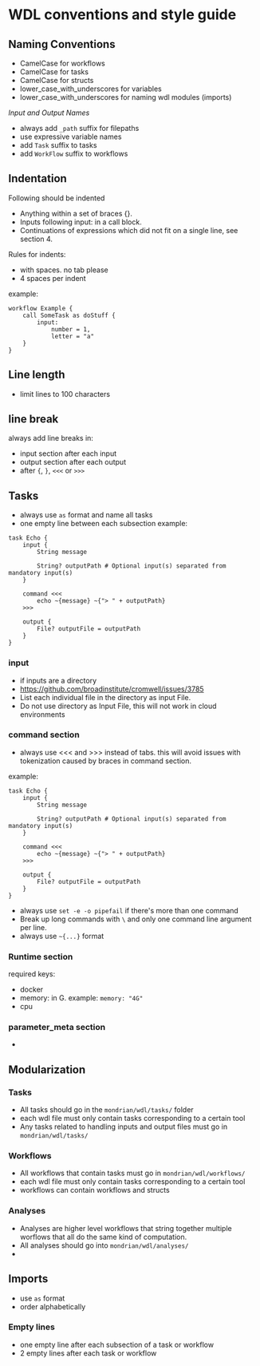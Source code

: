 # WDL conventions and style guide

## Naming Conventions

- CamelCase for workflows
- CamelCase for tasks
- CamelCase for structs
- lower_case_with_underscores for variables
- lower_case_with_underscores for naming wdl modules (imports)


*Input and Output Names*
- always add `_path` suffix for filepaths
- use expressive variable names
- add `Task` suffix to tasks
- add `WorkFlow` suffix to workflows


## Indentation

Following should be indented

- Anything within a set of braces {}.
- Inputs following input: in a call block.
- Continuations of expressions which did not fit on a single line, see section 4.

Rules for indents:
- with spaces. no tab please
- 4 spaces per indent

example:
```
workflow Example {
    call SomeTask as doStuff {
        input:
            number = 1,
            letter = "a"
    }
}
```


## Line length
- limit lines to 100 characters


## line break
always add line breaks in:
- input section after each input
- output section after each output
- after `{`, `}`, `<<<` or `>>>`



## Tasks

- always use `as` format and name all tasks
- one empty line between each subsection
example:
```
task Echo {
    input {
        String message

        String? outputPath # Optional input(s) separated from mandatory input(s)
    }

    command <<<
        echo ~{message} ~{"> " + outputPath}
    >>>

    output {
        File? outputFile = outputPath
    }
}
```

### input
-  if inputs are a directory
  - https://github.com/broadinstitute/cromwell/issues/3785
  - List each individual file in the directory as input File. 
  - Do not use directory as Input File, this will not work in cloud environments


### command section 

- always use <<< and >>> instead of tabs. this will avoid issues with tokenization caused by braces in command section.

example:
```
task Echo {
    input {
        String message

        String? outputPath # Optional input(s) separated from mandatory input(s)
    }

    command <<<
        echo ~{message} ~{"> " + outputPath}
    >>>

    output {
        File? outputFile = outputPath
    }
}

```

- always use `set -e -o pipefail` if there's more than one command
- Break up long commands with `\` and only one command line argument per line.
- always use `~{...}` format


### Runtime section

required keys:
- docker
- memory: in G. example: `memory: "4G"`
- cpu

### parameter_meta section
- 


## Modularization


### Tasks 
- All tasks should go in the `mondrian/wdl/tasks/` folder
- each wdl file must only contain tasks corresponding to a certain tool
- Any tasks related to handling inputs and output files must go in `mondrian/wdl/tasks/`

### Workflows
- All workflows that contain tasks must go in `mondrian/wdl/workflows/` 
- each wdl file must only contain tasks corresponding to a certain tool
- workflows can contain workflows and structs

### Analyses
- Analyses are higher level workflows that string together multiple worflows that all do the same kind of computation.
- All analyses should go into `mondrian/wdl/analyses/`
- 

## Imports
- use `as` format
- order alphabetically



### Empty lines

- one empty line after each subsection of a task or workflow 
- 2 empty lines after each task or workflow